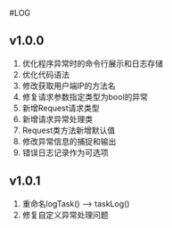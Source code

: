 #LOG

## v1.0.0
1. 优化程序异常时的命令行展示和日志存储
2. 优化代码语法
3. 修改获取用户端IP的方法名
4. 修复请求参数指定类型为bool的异常
5. 新增Request请求类型
6. 新增请求异常处理类
7. Request类方法新增默认值
8. 修改异常信息的捕捉和输出
9. 错误日志记录作为可选项

## v1.0.1
1. 重命名logTask() --> taskLog()
2. 修复自定义异常处理问题